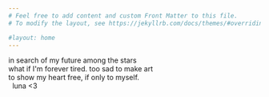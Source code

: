 ```yaml
---
# Feel free to add content and custom Front Matter to this file.
# To modify the layout, see https://jekyllrb.com/docs/themes/#overriding-theme-defaults

#layout: home
---
```

in search of my future among the stars  
what if I'm forever tired. too sad to make art  
to show my heart free, if only to myself.  
&nbsp;&nbsp;luna <3